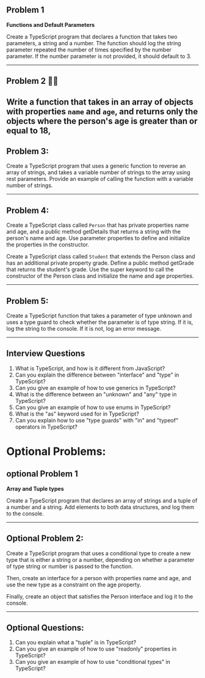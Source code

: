 

## **Problem 1**

**Functions and Default Parameters**

Create a TypeScript program that declares a function that takes two parameters, a string and a number. The function should log the string parameter repeated the number of times specified by the number parameter. If the number parameter is not provided, it should default to 3.

---

## Problem 2  🧨🧨

Write a function that takes in an array of objects with properties `name` and `age`, and returns only the objects where the person's age is greater than or equal to 18,
---

## **Problem 3:**

Create a TypeScript program that uses a generic function to reverse an array of strings, and takes a variable number of strings to the array using rest parameters. Provide an example of calling the function with a variable number of strings.

---


## **Problem 4:**

Create a TypeScript class called `Person` that has private properties name and age, and a public method getDetails that returns a string with the person's name and age. Use parameter properties to define and initialize the properties in the constructor.



Create a TypeScript class called `Student` that extends the Person class and has an additional private property grade. Define a public method getGrade that returns the student's grade. Use the super keyword to call the constructor of the Person class and initialize the name and age properties.

---

## **Problem 5:**

Create a TypeScript function that takes a parameter of type unknown and uses a type guard to check whether the parameter is of type string. If it is, log the string to the console. If it is not, log an error message.

---
## **Interview Questions**

1. What is TypeScript, and how is it different from JavaScript?
2. Can you explain the difference between "interface" and "type" in TypeScript?
3. Can you give an example of how to use generics in TypeScript?
4. What is the difference between an "unknown" and "any" type in TypeScript?
5. Can you give an example of how to use enums in TypeScript?
7. What is the "as" keyword used for in TypeScript?
10. Can you explain how to use "type guards" with "in" and "typeof" operators in TypeScript?




# Optional Problems: 

## optional Problem 1

**Array and Tuple types**

Create a TypeScript program that declares an array of strings and a tuple of a number and a string. Add elements to both data structures, and log them to the console.

---

## **Optional Problem 2:**

Create a TypeScript program that uses a conditional type to create a new type that is either a string or a number, depending on whether a parameter of type string or number is passed to the function. 

Then, create an interface for a person with properties name and age, and use the new type as a constraint on the age property. 

Finally, create an object that satisfies the Person interface and log it to the console.

---

## Optional Questions: 
1. Can you explain what a "tuple" is in TypeScript?
2. Can you give an example of how to use "readonly" properties in TypeScript?
3. Can you give an example of how to use "conditional types" in TypeScript?